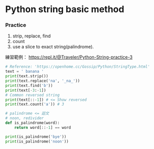 # Python string basic method
### Practice
1. strip, replace, find
2. count
3. use a slice to exact string(palindrome).


練習範例： https://repl.it/@Traveler/Python-String-practice-3

```python
# Reference: 'https://openhome.cc/Gossip/Python/StringType.html'
text = ' banana '
print(text.strip())
print(text.replace('na', '_na_'))
print(text.find('b'))
print(text[-3:-1])
# Common reversed string
print(text[::-1]) # <= Show reversed
print(text.count('a')) # 3

# palindrome <= 迴文
# noon, redivider
def is_palindrome(word):
    return word[::-1] == word

print(is_palindrome('bye'))
print(is_palindrome('noon'))
```
